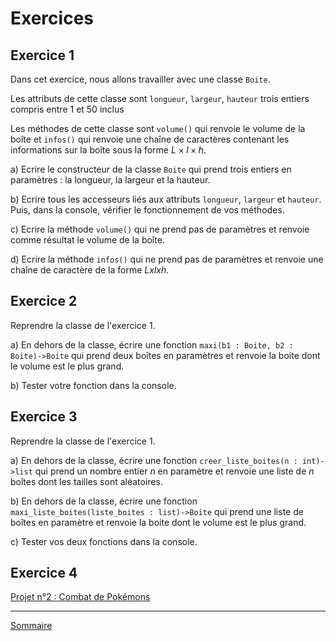 # Exercices

## Exercice 1

Dans cet exercice, nous allons travailler avec une classe `Boite`.

Les attributs de cette classe sont `longueur`, `largeur`, `hauteur` trois entiers compris entre 1 et 50 inclus

Les méthodes de cette classe sont `volume()` qui renvoie le volume de la boîte et `infos()` qui renvoie une chaîne de caractères contenant les informations sur la boîte sous la forme $L×l×h$.

a) Ecrire le constructeur de la classe `Boite` qui prend trois entiers en paramètres : la longueur, la largeur et la hauteur.

b) Ecrire tous les accesseurs liés aux attributs `longueur`, `largeur` et `hauteur`. Puis, dans la console, vérifier le fonctionnement de vos méthodes.

c) Ecrire la méthode `volume()` qui ne prend pas de paramètres et renvoie comme résultat le volume de la boîte.

d) Ecrire la méthode `infos()` qui ne prend pas de paramètres et renvoie une chaîne de caractère de la forme $Lxlxh$.

## Exercice 2

Reprendre la classe de l'exercice 1.

a) En dehors de la classe, écrire une fonction `maxi(b1 : Boite, b2 : Boite)->Boite` qui prend deux boîtes en paramètres et renvoie la boite dont le volume est le plus grand.

b) Tester votre fonction dans la console.

## Exercice 3

Reprendre la classe de l'exercice 1.

a) En dehors de la classe, écrire une fonction `creer_liste_boites(n : int)->list` qui prend un nombre entier $n$ en paramètre et renvoie une liste de $n$ boîtes dont les tailles sont aléatoires.

b) En dehors de la classe, écrire une fonction `maxi_liste_boites(liste_boites : list)->Boite` qui prend une liste de boîtes en paramètre et renvoie la boite dont le volume est le plus grand.

c) Tester vos deux fonctions dans la console.

## Exercice 4

[Projet n°2 : Combat de Pokémons](./../../Projets/Projets.md)

_______________

[Sommaire](./../README.md)